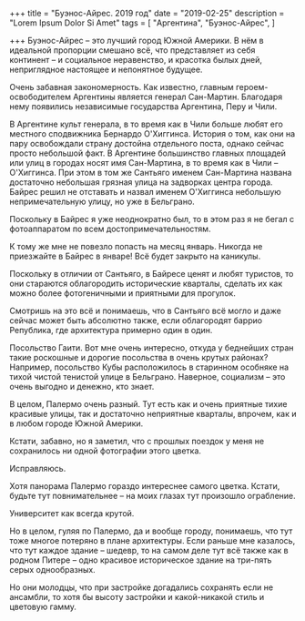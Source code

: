 +++
title = "Буэнос-Айрес. 2019 год"
date = "2019-02-25"
description = "Lorem Ipsum Dolor Si Amet"
tags = [
    "Аргентина",
    "Буэнос-Айрес",
]

+++
Буэнос-Айрес – это лучший город Южной Америки. В нём в идеальной пропорции смешано всё, что представляет из себя континент – и социальное неравенство, и красотка былых дней, неприглядное настоящее и непонятное будущее.  


Очень забавная закономерность. Как известно, главным героем-освободителем Аргентины является генерал Сан-Мартин. Благодаря нему появились независимые государства Аргентина, Перу и Чили.

В Аргентине культ генерала, в то время как в Чили больше любят его местного сподвижника Бернардо О'Хиггинса. История о том, как они на пару освобождали страну достойна отдельного поста, однако сейчас просто небольшой факт. В Аргентине большинство главных площадей или улиц в городах носят имя Сан-Мартина, в то время как в Чили – О'Хиггинса. При этом в том же Сантьяго именем Сан-Мартина названа достаточно небольшая грязная улица на задворках центра города. Байрес решил не отставать и назвал именем О'Хиггинса небольшую непримечательную улицу, но уже в Бельграно.


Поскольку в Байрес я уже неоднократно был, то в этом раз я не бегал с фотоаппаратом по всем достопримечательностям.


К тому же мне не повезло попасть на месяц январь. Никогда не приезжайте в Байрес в январе! Всё будет закрыто на каникулы.


Поскольку в отличии от Сантьяго, в Байресе ценят и любят туристов, то они стараются облагородить исторические кварталы, сделать их как можно более фотогеничными и приятными для прогулок.

Смотришь на это всё и понимаешь, что в Сантьяго всё могло и даже сейчас может быть абсолютно также, если облагородят баррио Република, где архитектура примерно один в один.


Посольство Гаити. Вот мне очень интересно, откуда у беднейших стран такие роскошные и дорогие посольства в очень крутых районах? Например, посольство Кубы расположилось в старинном особняке на тихой чистой тенистой улице в Бельграно. Наверное, социализм – это очень выгодно и денежно, кто знает.


В целом, Палермо очень разный. Тут есть как и очень приятные тихие красивые улицы, так и достаточно неприятные кварталы, впрочем, как и в любом городе Южной Америки.


Кстати, забавно, но я заметил, что с прошлых поездок у меня не сохранилось ни одной фотографии этого цветка.


Исправляюсь.


Хотя панорама Палермо гораздо интереснее самого цветка. Кстати, будьте тут повнимательнее – на моих глазах тут произошло ограбление.


Университет как всегда крутой.


Но в целом, гуляя по Палермо, да и вообще городу, понимаешь, что тут тоже многое потеряно в плане архитектуры. Если раньше мне казалось, что тут каждое здание – шедевр, то на самом деле тут всё также как в родном Питере – одно красивое историческое здание на три-пять серых однообразных.


Но они молодцы, что при застройке догадались сохранять если не ансамбли, то хотя бы высоту застройки и какой-никакой стиль и цветовую гамму.

